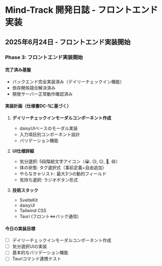 # Mind-Track 開発日誌 - フロントエンド実装

## 2025年6月24日 - フロントエンド実装開始

### Phase 3: フロントエンド実装開始

#### 完了済み基盤
- バックエンド完全実装済み（デイリーチェックイン機能）
- 依存関係競合解決済み
- 開発サーバー正常動作確認済み

#### 実装計画（仕様書DC-1に基づく）
1. **デイリーチェックインモーダルコンポーネント作成**
   - daisyUIベースのモーダル実装
   - 入力項目別コンポーネント設計
   - バリデーション機能

2. **UI仕様詳細**
   - 気分選択: 5段階絵文字アイコン（😭, 😥, 😐, 🙂, 😄）
   - 体の状態: タグ選択式（事前定義+自由追加）
   - やらなきゃリスト: 最大3つの動的フィールド
   - 気持ち選択: ラジオボタン形式

3. **技術スタック**
   - SvelteKit
   - daisyUI
   - Tailwind CSS
   - Tauri (フロント⇔バック通信)

#### 今日の実装目標
- [ ] デイリーチェックインモーダルコンポーネント作成
- [ ] 気分選択UIの実装
- [ ] 基本的なバリデーション機能
- [ ] Tauriコマンド連携テスト

